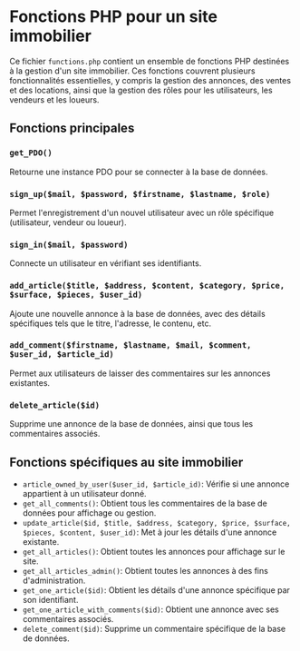 # Fonctions PHP pour un site immobilier

Ce fichier `functions.php` contient un ensemble de fonctions PHP destinées à la gestion d'un site immobilier. Ces fonctions couvrent plusieurs fonctionnalités essentielles, y compris la gestion des annonces, des ventes et des locations, ainsi que la gestion des rôles pour les utilisateurs, les vendeurs et les loueurs.

## Fonctions principales

### `get_PDO()`

Retourne une instance PDO pour se connecter à la base de données.

### `sign_up($mail, $password, $firstname, $lastname, $role)`

Permet l'enregistrement d'un nouvel utilisateur avec un rôle spécifique (utilisateur, vendeur ou loueur).

### `sign_in($mail, $password)`

Connecte un utilisateur en vérifiant ses identifiants.

### `add_article($title, $address, $content, $category, $price, $surface, $pieces, $user_id)`

Ajoute une nouvelle annonce à la base de données, avec des détails spécifiques tels que le titre, l'adresse, le contenu, etc.

### `add_comment($firstname, $lastname, $mail, $comment, $user_id, $article_id)`

Permet aux utilisateurs de laisser des commentaires sur les annonces existantes.

### `delete_article($id)`

Supprime une annonce de la base de données, ainsi que tous les commentaires associés.

## Fonctions spécifiques au site immobilier

- `article_owned_by_user($user_id, $article_id)`: Vérifie si une annonce appartient à un utilisateur donné.
- `get_all_comments()`: Obtient tous les commentaires de la base de données pour affichage ou gestion.
- `update_article($id, $title, $address, $category, $price, $surface, $pieces, $content, $user_id)`: Met à jour les détails d'une annonce existante.
- `get_all_articles()`: Obtient toutes les annonces pour affichage sur le site.
- `get_all_articles_admin()`: Obtient toutes les annonces à des fins d'administration.
- `get_one_article($id)`: Obtient les détails d'une annonce spécifique par son identifiant.
- `get_one_article_with_comments($id)`: Obtient une annonce avec ses commentaires associés.
- `delete_comment($id)`: Supprime un commentaire spécifique de la base de données.

